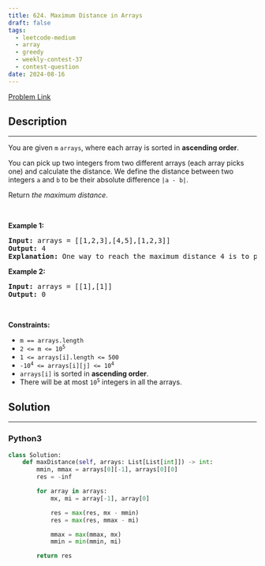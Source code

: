 ```yaml
---
title: 624. Maximum Distance in Arrays
draft: false
tags: 
  - leetcode-medium
  - array
  - greedy
  - weekly-contest-37
  - contest-question
date: 2024-08-16
---
```


[Problem Link](https://leetcode.com/problems/maximum-distance-in-arrays/)

## Description

---
<p>You are given <code>m</code> <code>arrays</code>, where each array is sorted in <strong>ascending order</strong>.</p>

<p>You can pick up two integers from two different arrays (each array picks one) and calculate the distance. We define the distance between two integers <code>a</code> and <code>b</code> to be their absolute difference <code>|a - b|</code>.</p>

<p>Return <em>the maximum distance</em>.</p>

<p>&nbsp;</p>
<p><strong class="example">Example 1:</strong></p>

<pre>
<strong>Input:</strong> arrays = [[1,2,3],[4,5],[1,2,3]]
<strong>Output:</strong> 4
<strong>Explanation:</strong> One way to reach the maximum distance 4 is to pick 1 in the first or third array and pick 5 in the second array.
</pre>

<p><strong class="example">Example 2:</strong></p>

<pre>
<strong>Input:</strong> arrays = [[1],[1]]
<strong>Output:</strong> 0
</pre>

<p>&nbsp;</p>
<p><strong>Constraints:</strong></p>

<ul>
	<li><code>m == arrays.length</code></li>
	<li><code>2 &lt;= m &lt;= 10<sup>5</sup></code></li>
	<li><code>1 &lt;= arrays[i].length &lt;= 500</code></li>
	<li><code>-10<sup>4</sup> &lt;= arrays[i][j] &lt;= 10<sup>4</sup></code></li>
	<li><code>arrays[i]</code> is sorted in <strong>ascending order</strong>.</li>
	<li>There will be at most <code>10<sup>5</sup></code> integers in all the arrays.</li>
</ul>


## Solution

---
### Python3
``` py title='maximum-distance-in-arrays'
class Solution:
    def maxDistance(self, arrays: List[List[int]]) -> int:
        mmin, mmax = arrays[0][-1], arrays[0][0]
        res = -inf

        for array in arrays:
            mx, mi = array[-1], array[0]

            res = max(res, mx - mmin)
            res = max(res, mmax - mi)

            mmax = max(mmax, mx)
            mmin = min(mmin, mi)

        return res
```

